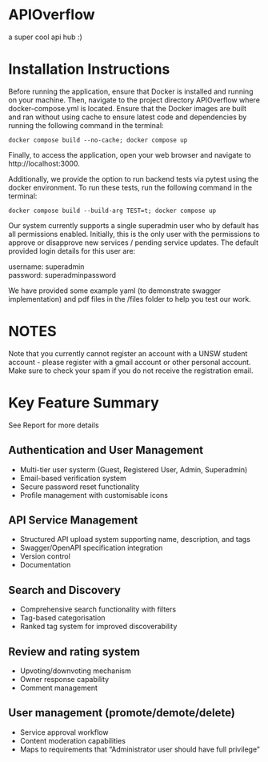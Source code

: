 # APIOverflow
a super cool api hub :)

# Installation Instructions

Before running the application, ensure that Docker is installed and running on your machine. Then, navigate to the project directory APIOverflow where docker-compose.yml is located. Ensure that the Docker images are built and ran without using cache to ensure latest code and dependencies by running the following command in the terminal:

```
docker compose build --no-cache; docker compose up
```
Finally, to access the application, open your web browser and navigate to http://localhost:3000.

Additionally, we provide the option to run backend tests via pytest using the docker environment. To run these tests, run the following command in the terminal:
```
docker compose build --build-arg TEST=t; docker compose up
```

Our system currently supports a single superadmin user who by default has all permissions enabled. Initially, this is the only user with the permissions to approve or disapprove new services / pending service updates. The default provided login details for this
user are:

username: superadmin \
password: superadminpassword

We have provided some example yaml (to demonstrate swagger implementation) and pdf files in the /files folder to help you test our work.

# NOTES

Note that you currently cannot register an account with a UNSW student account - please register with a gmail account or other personal account. Make sure to check your spam if you do not receive the registration email.

# Key Feature Summary

See Report for more details

## Authentication and User Management
- Multi-tier user systerm (Guest, Registered User, Admin, Superadmin)
- Email-based verification system
- Secure password reset functionality
- Profile management with customisable icons

## API Service Management
- Structured API upload system supporting name, description, and tags
- Swagger/OpenAPI specification integration
- Version control
- Documentation 

## Search and Discovery
- Comprehensive search functionality with filters
- Tag-based categorisation
- Ranked tag system for improved discoverability

## Review and rating system
- Upvoting/downvoting mechanism
- Owner response capability
- Comment management

## User management (promote/demote/delete)
- Service approval workflow
- Content moderation capabilities
- Maps to requirements that “Administrator user should have full privilege”

